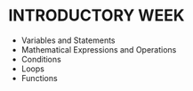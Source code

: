 # INTRODUCTORY WEEK
- Variables and Statements
- Mathematical Expressions and Operations
- Conditions
- Loops
- Functions
